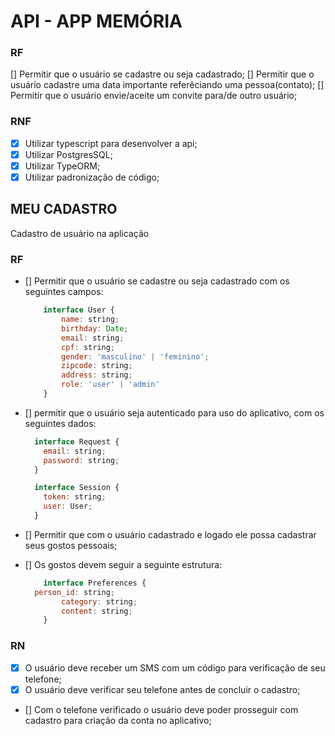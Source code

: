 # API - APP MEMÓRIA

### RF

[] Permitir que o usuário se cadastre ou seja cadastrado;
[] Permitir que o usuário cadastre uma data importante referêciando uma pessoa(contato);
[] Permitir que o usuário envie/aceite um convite para/de outro usuário;

### RNF

- [x] Utilizar typescript para desenvolver a api;
- [x] Utilizar PostgresSQL;
- [x] Utilizar TypeORM;
- [x] Utilizar padronização de código;

## MEU CADASTRO

Cadastro de usuário na aplicação

### RF

- [] Permitir que o usuário se cadastre ou seja cadastrado com os seguintes campos:

	```js
		interface User {
			name: string;
			birthday: Date;
			email: string;
			cpf: string;
			gender: 'masculino' | 'feminino';
			zipcode: string;
			address: string;
			role: 'user' | 'admin'
		}
	```
- [] permitir que o usuário seja autenticado para uso do aplicativo, com os seguintes dados:
  ```js
    interface Request {
      email: string;
      password: string;
    }

    interface Session {
      token: string;
      user: User;
    }
  ```
- [] Permitir que com o usuário cadastrado e logado ele possa cadastrar seus gostos pessoais;
- [] Os gostos devem seguir a seguinte estrutura:

	```js
		interface Preferences {
      person_id: string;
			category: string;
			content: string;
		}
	```

### RN

- [x] O usuário deve receber um SMS com um código para verificação de seu telefone;
- [x] O usuário deve verificar seu telefone antes de concluir o cadastro;
- [] Com o telefone verificado o usuário deve poder prosseguir com cadastro para criação da conta no aplicativo;
